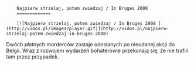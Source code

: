 
        Najpierw strzelaj, potem zwiedzaj / In Bruges 2008 
        =============
        
        [![Najpierw strzelaj, potem zwiedzaj / In Bruges 2008 ](http://vidos.pl/images/player.gif)](http://vidos.pl/najpierw-strzelaj-potem-zwiedzaj-in-bruges-2008)
        
        
 Dwóch płatnych morderców zostaje odesłanych po nieudanej akcji do Belgii. Wraz z rozwojem wydarzeń bohaterowie przekonają się, że nie trafili tam przez przypadek.
    